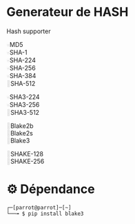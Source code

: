 # Generateur de HASH

Hash supporter

<span style="color: #dddddd;">💀</span>MD5  
<span style="color: #dddddd;">💀</span>SHA-1  
<span style="color: #dddddd;">💀</span>SHA-224  
<span style="color: #dddddd;">💀</span>SHA-256  
<span style="color: #dddddd;">💀</span>SHA-384  
<span style="color: #dddddd;">💪</span>SHA-512

<span style="color: #dddddd;">💀</span>SHA3-224  
<span style="color: #dddddd;">💀</span>SHA3-256  
<span style="color: #dddddd;">💪</span>SHA3-512

<span style="color: #dddddd;">💪</span>Blake2b  
<span style="color: #dddddd;">💪</span>Blake2s  
<span style="color: #dddddd;">💪</span>Blake3

<span style="color: #dddddd;">💪</span>SHAKE-128  
<span style="color: #dddddd;">💪</span>SHAKE-256

# ⚙️ Dépendance

```
┌─[parrot@parrot]─[~]
└──╼ $ pip install blake3
```
